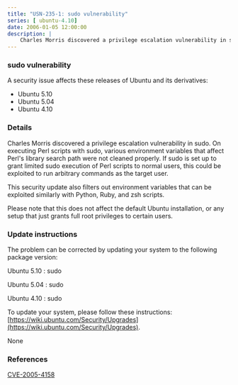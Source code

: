 ```yaml
---
title: "USN-235-1: sudo vulnerability"
series: [ ubuntu-4.10]
date: 2006-01-05 12:00:00
description: |
    Charles Morris discovered a privilege escalation vulnerability in sudo.  On executing Perl scripts with sudo, various environment variables that affect Perl&#39;s library search path were not cleaned properly. If sudo is set up to grant limited sudo execution of Perl scripts to normal users, this could be exploited to run arbitrary commands as the target user.
--- 
```

 
### sudo vulnerability

A security issue affects these releases of Ubuntu and its derivatives:

* Ubuntu 5.10
* Ubuntu 5.04
* Ubuntu 4.10

### Details

Charles Morris discovered a privilege escalation vulnerability in sudo. On executing Perl scripts with sudo, various environment variables that affect Perl&#39;s library search path were not cleaned properly. If sudo is set up to grant limited sudo execution of Perl scripts to normal users, this could be exploited to run arbitrary commands as the target user.

This security update also filters out environment variables that can be exploited similarly with Python, Ruby, and zsh scripts.

Please note that this does not affect the default Ubuntu installation, or any setup that just grants full root privileges to certain users.

### Update instructions

The problem can be corrected by updating your system to the following package version:

Ubuntu 5.10
 : sudo 

Ubuntu 5.04
 : sudo 

Ubuntu 4.10
 : sudo 

To update your system, please follow these instructions: [https://wiki.ubuntu.com/Security/Upgrades](https://wiki.ubuntu.com/Security/Upgrades).

None

### References

 [CVE-2005-4158](http://people.ubuntu.com/~ubuntu-security/cve/CVE-2005-4158)
 

